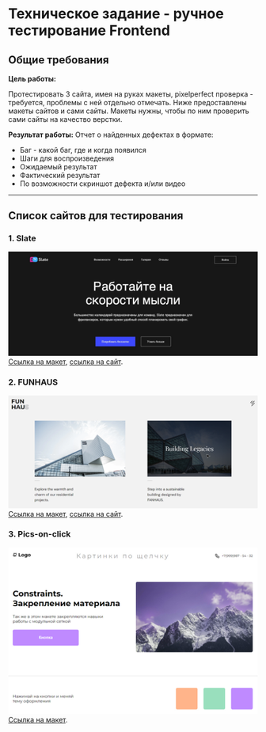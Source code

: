 # Техническое задание - ручное тестирование Frontend

## Общие требования

**Цель работы:**

Протестировать 3 сайта, имея на руках макеты, pixelperfect проверка - требуется, проблемы с ней отдельно отмечать. Ниже предоставлены макеты сайтов и сами сайты. Макеты нужны, чтобы по ним проверить сами сайты на качество верстки.  

**Результат работы:** Отчет о найденных дефектах в формате:



- Баг - какой баг, где и когда появился
- Шаги для воспроизведения
- Ожидаемый результат
- Фактический результат
- По возможности скриншот дефекта и/или видео

---

## Список сайтов для тестирования

### 1. Slate

![Slate](image.png)
[Ссылка на макет](https://www.figma.com/file/pPwbl0gxRex1fTmgcOZQMi/Slate?type=design&node-id=0-3519&mode=design&t=yH2GxxgJ7uSbbRV4-0), [ссылка на сайт](https://slate-8ohg.vercel.app/).

### 2. FUNHAUS

![FUNHAUS](image-1.png)
[Ссылка на макет](https://www.figma.com/file/VYw8ju5ToInkoS4C4XaQ2R/Fun-Haus-v1.0?type=design&node-id=0%3A1&mode=design&t=Hh5f9Jmwv0K7C4p7-1), [ссылка на сайт](https://frontgr.github.io/funhaus/).

### 3. Pics-on-click

![Pics-on-click](image-2.png)
[Ссылка на макет](https://www.figma.com/file/sHOFGWZAuNqg60tOdKKX3w/%D0%9A%D0%B0%D1%80%D1%82%D0%B8%D0%BD%D0%BA%D0%B8-%D0%BF%D0%BE-%D1%89%D0%B5%D0%BB%D1%87%D0%BA%D1%83?type=design&node-id=0%3A1&mode=design&t=9nLoAL6sZ2qUhTbh-1).

